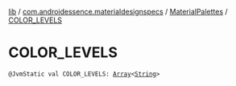[lib](../../index.md) / [com.androidessence.materialdesignspecs](../index.md) / [MaterialPalettes](index.md) / [COLOR_LEVELS](./-c-o-l-o-r_-l-e-v-e-l-s.md)

# COLOR_LEVELS

`@JvmStatic val COLOR_LEVELS: `[`Array`](https://kotlinlang.org/api/latest/jvm/stdlib/kotlin/-array/index.html)`<`[`String`](https://kotlinlang.org/api/latest/jvm/stdlib/kotlin/-string/index.html)`>`